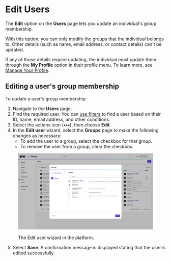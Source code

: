 # Edit Users

The **Edit** option on the **Users** page lets you update an individual's group membership.&#x20;

With this option, you can only modify the groups that the individual belongs to. Other details (such as name, email address, or contact details) can't be updated.&#x20;

If any of those details require updating, the individual must update them through the **My Profile** option in their profile menu. To learn more, see [Manage Your Profile](../../../marketplace-platform/getting-started/interface/manage-profile.md).&#x20;

## Editing a user's group membership

To update a user's group membership:

1. Navigate to the **Users** page.
2. Find the required user. You can [use filters](../../../marketplace-platform/getting-started/interface/customize-the-data-grid.md#filter-data) to find a user based on their ID, name, email address, and other conditions.
3. Select the actions icon (**•••**), then choose **Edit**.
4. In the **Edit user** wizard, select the **Groups** page to make the following changes as necessary:
   * To add the user to a group, select the checkbox for that group.
   * To remove the user from a group, clear the checkbox.

<div data-with-frame="true"><figure><img src="../../../.gitbook/assets/image (1000).png" alt=""><figcaption><p>The Edit user wizard in the platform.</p></figcaption></figure></div>

5. Select **Save**. A confirmation message is displayed stating that the user is edited successfully.
